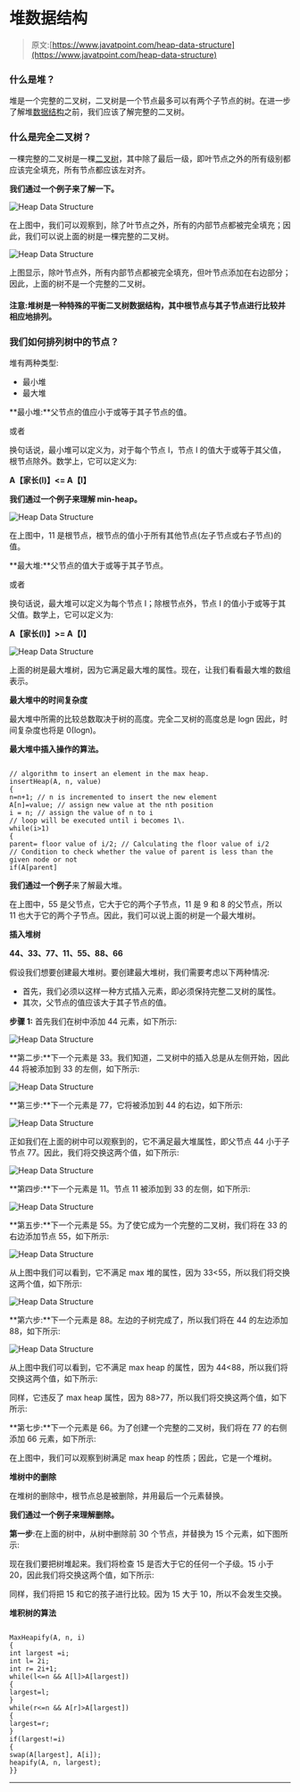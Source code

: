 # 堆数据结构

> 原文:[https://www.javatpoint.com/heap-data-structure](https://www.javatpoint.com/heap-data-structure)

### 什么是堆？

堆是一个完整的二叉树，二叉树是一个节点最多可以有两个子节点的树。在进一步了解堆[数据结构](https://www.javatpoint.com/data-structure-tutorial)之前，我们应该了解完整的二叉树。

### 什么是完全二叉树？

一棵完整的二叉树是一棵[二叉树](https://www.javatpoint.com/binary-tree)，其中除了最后一级，即叶节点之外的所有级别都应该完全填充，所有节点都应该左对齐。

**我们通过一个例子来了解一下。**

![Heap Data Structure](../Images/8be235b4c33afa6e3447adad23b73a6e.png)

在上图中，我们可以观察到，除了叶节点之外，所有的内部节点都被完全填充；因此，我们可以说上面的树是一棵完整的二叉树。

![Heap Data Structure](../Images/41b138cba28a6d5da1164c6a038f0baa.png)

上图显示，除叶节点外，所有内部节点都被完全填充，但叶节点添加在右边部分；因此，上面的树不是一个完整的二叉树。

#### 注意:堆树是一种特殊的平衡二叉树数据结构，其中根节点与其子节点进行比较并相应地排列。

### 我们如何排列树中的节点？

堆有两种类型:

*   最小堆
*   最大堆

**最小堆:**父节点的值应小于或等于其子节点的值。

或者

换句话说，最小堆可以定义为，对于每个节点 I，节点 I 的值大于或等于其父值，根节点除外。数学上，它可以定义为:

**A【家长(I)】<= A【I】**

**我们通过一个例子来理解 min-heap。**

![Heap Data Structure](../Images/ee5fc0bb1005370abcdf7109f34b1163.png)

在上图中，11 是根节点，根节点的值小于所有其他节点(左子节点或右子节点)的值。

**最大堆:**父节点的值大于或等于其子节点。

或者

换句话说，最大堆可以定义为每个节点 I；除根节点外，节点 I 的值小于或等于其父值。数学上，它可以定义为:

**A【家长(I)】>= A【I】**

![Heap Data Structure](../Images/0c74774d0d5a035f5dc33d8c11a7293d.png)

上面的树是最大堆树，因为它满足最大堆的属性。现在，让我们看看最大堆的数组表示。

**最大堆中的时间复杂度**

最大堆中所需的比较总数取决于树的高度。完全二叉树的高度总是 logn 因此，时间复杂度也将是 0(logn)。

**最大堆中插入操作的算法。**

```

// algorithm to insert an element in the max heap.
insertHeap(A, n, value)
{
n=n+1; // n is incremented to insert the new element
A[n]=value; // assign new value at the nth position
i = n; // assign the value of n to i
// loop will be executed until i becomes 1\. 
while(i>1) 
{
parent= floor value of i/2; // Calculating the floor value of i/2
// Condition to check whether the value of parent is less than the given node or not 
if(A[parent]
```

**我们通过一个例子**来了解最大堆。

在上图中，55 是父节点，它大于它的两个子节点，11 是 9 和 8 的父节点，所以 11 也大于它的两个子节点。因此，我们可以说上面的树是一个最大堆树。

**插入堆树**

**44、33、77、11、55、88、66**

假设我们想要创建最大堆树。要创建最大堆树，我们需要考虑以下两种情况:

*   首先，我们必须以这样一种方式插入元素，即必须保持完整二叉树的属性。
*   其次，父节点的值应该大于其子节点的值。

**步骤 1:** 首先我们在树中添加 44 元素，如下所示:

![Heap Data Structure](../Images/4c96b8f605004eee0f6cafefc39df8b7.png)

**第二步:**下一个元素是 33。我们知道，二叉树中的插入总是从左侧开始，因此 44 将被添加到 33 的左侧，如下所示:

![Heap Data Structure](../Images/5bd714b940a44f10d60b7453b4c966ee.png)

**第三步:**下一个元素是 77，它将被添加到 44 的右边，如下所示:

![Heap Data Structure](../Images/dcfc4e0815b8d334f655fa44708fd841.png)

正如我们在上面的树中可以观察到的，它不满足最大堆属性，即父节点 44 小于子节点 77。因此，我们将交换这两个值，如下所示:

![Heap Data Structure](../Images/ad1b4670b5705a71943a93081048ad1b.png)

**第四步:**下一个元素是 11。节点 11 被添加到 33 的左侧，如下所示:

![Heap Data Structure](../Images/4103f09ea47304e1ca69897e5f1e55ce.png)

**第五步:**下一个元素是 55。为了使它成为一个完整的二叉树，我们将在 33 的右边添加节点 55，如下所示:

![Heap Data Structure](../Images/5049de49312a63284deacdcae9733994.png)

从上图中我们可以看到，它不满足 max 堆的属性，因为 33<55，所以我们将交换这两个值，如下所示:

![Heap Data Structure](../Images/0d2b22d88ded9ffbbc4799dfd5097635.png)

**第六步:**下一个元素是 88。左边的子树完成了，所以我们将在 44 的左边添加 88，如下所示:

![Heap Data Structure](../Images/8f7d6f7a50de3fad7a268f29ba3ca51a.png)

从上图中我们可以看到，它不满足 max heap 的属性，因为 44<88，所以我们将交换这两个值，如下所示:

同样，它违反了 max heap 属性，因为 88>77，所以我们将交换这两个值，如下所示:

**第七步:**下一个元素是 66。为了创建一个完整的二叉树，我们将在 77 的右侧添加 66 元素，如下所示:

在上图中，我们可以观察到树满足 max heap 的性质；因此，它是一个堆树。

**堆树中的删除**

在堆树的删除中，根节点总是被删除，并用最后一个元素替换。

**我们通过一个例子来理解删除。**

**第一步**:在上面的树中，从树中删除前 30 个节点，并替换为 15 个元素，如下图所示:

现在我们要把树堆起来。我们将检查 15 是否大于它的任何一个子级。15 小于 20，因此我们将交换这两个值，如下所示:

同样，我们将把 15 和它的孩子进行比较。因为 15 大于 10，所以不会发生交换。

**堆积树的算法**

```

MaxHeapify(A, n, i)
{
int largest =i;
int l= 2i;
int r= 2i+1;
while(l<=n && A[l]>A[largest])
{
largest=l;
}
while(r<=n && A[r]>A[largest])
{
largest=r;
} 
if(largest!=i)
{
swap(A[largest], A[i]);
heapify(A, n, largest);
}}

```

* * *